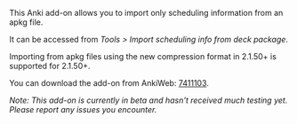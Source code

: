 This Anki add-on allows you to import only scheduling information from an apkg file.

It can be accessed from _Tools > Import scheduling info from deck package_.

Importing from apkg files using the new compression format in 2.1.50+ is supported for 2.1.50+.

You can download the add-on from AnkiWeb: [7411103](https://ankiweb.net/shared/info/7411103).

_Note: This add-on is currently in beta and hasn't received much testing yet. Please report any issues you encounter._
